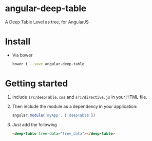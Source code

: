 # angular-deep-table

A Deep Table Level as tree, for AngularJS

# Install 

* Via bower 
	```sh
	bower i --save angular-deep-table
	```

# Getting started 

1. Include `src/deepTable.css` and `src/directive.js` in your HTML file. 
2. Then include the module as a dependency in your application:

	```js
	angular.module('myApp', ['deepTable'])
	```
3. Just add the following

	```html
	<deep-table tree-data="tree_data"></deep-table>
	```